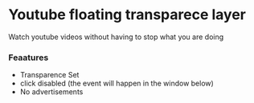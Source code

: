 # Youtube floating transparece layer

Watch youtube videos without having to stop what you are doing

### Feaatures

 - Transparence Set
 - click disabled (the event will happen in the window below)
 - No advertisements
